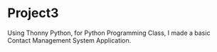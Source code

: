 # Project3
Using Thonny Python, for Python Programming Class, I made a basic Contact Management System Application.
